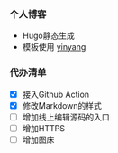 ### 个人博客
* Hugo静态生成
* 模板使用 [yinyang](https://github.com/joway/hugo-theme-yinyang)

### 代办清单
- [x] 接入Github Action
- [x] 修改Markdown的样式
- [ ] 增加线上编辑源码的入口
- [ ] 增加HTTPS
- [ ] 增加图床